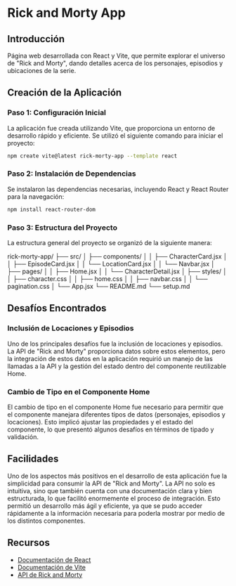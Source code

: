 # Rick and Morty App

## Introducción

Página web desarrollada con React y Vite, que permite explorar el universo de "Rick and Morty", dando detalles acerca de los personajes, episodios y ubicaciones de la serie.

## Creación de la Aplicación

### Paso 1: Configuración Inicial

La aplicación fue creada utilizando Vite, que proporciona un entorno de desarrollo rápido y eficiente. Se utilizó el siguiente comando para iniciar el proyecto:

```bash
npm create vite@latest rick-morty-app --template react
```

### Paso 2: Instalación de Dependencias

Se instalaron las dependencias necesarias, incluyendo React y React Router para la navegación:

```bash
npm install react-router-dom
```

### Paso 3: Estructura del Proyecto

La estructura general del proyecto se organizó de la siguiente manera:

rick-morty-app/
├── src/
│ ├── components/
│ │ ├── CharacterCard.jsx
│ │ ├── EpisodeCard.jsx
│ │ └── LocationCard.jsx
│ │ └── Navbar.jsx
│ ├── pages/
│ │ ├── Home.jsx
│ │ └── CharacterDetail.jsx
│ ├── styles/
│ │ ├── character.css
│ │ ├── home.css
│ │ ├── navbar.css
│ │ └── pagination.css
│ └── App.jsx
└── README.md
└── setup.md

## Desafíos Encontrados

### Inclusión de Locaciones y Episodios

Uno de los principales desafíos fue la inclusión de locaciones y episodios. La API de "Rick and Morty" proporciona datos sobre estos elementos, pero la integración de estos datos en la aplicación requirió un manejo de las llamadas a la API y la gestión del estado dentro del componente reutilizable Home.

### Cambio de Tipo en el Componente Home

El cambio de tipo en el componente Home fue necesario para permitir que el componente manejara diferentes tipos de datos (personajes, episodios y locaciones). Esto implicó ajustar las propiedades y el estado del componente, lo que presentó algunos desafíos en términos de tipado y validación.

## Facilidades

Uno de los aspectos más positivos en el desarrollo de esta aplicación fue la simplicidad para consumir la API de "Rick and Morty". La API no solo es intuitiva, sino que también cuenta con una documentación clara y bien estructurada, lo que facilitó enormemente el proceso de integración. Esto permitió un desarrollo más ágil y eficiente, ya que se pudo acceder rápidamente a la información necesaria para poderla mostrar por medio de los distintos componentes.

## Recursos

- [Documentación de React](https://reactjs.org/docs/getting-started.html)
- [Documentación de Vite](https://vitejs.dev/guide/)
- [API de Rick and Morty](https://rickandmortyapi.com/)